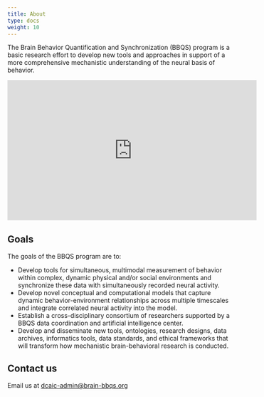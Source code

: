 ```yaml
---
title: About
type: docs
weight: 10
---
```


The Brain Behavior Quantification and Synchronization (BBQS) program is a basic research effort to develop new tools and approaches in support of a more comprehensive mechanistic understanding of the neural basis of behavior.

<p align="center"><iframe width="560" height="315" src="https://www.youtube.com/embed/UrvmYz41wsA" frameborder="0" allow="accelerometer; autoplay; clipboard-write; encrypted-media; gyroscope; picture-in-picture" allowfullscreen></iframe></p>

## Goals

The goals of the BBQS program are to:

- Develop tools for simultaneous, multimodal measurement of behavior within complex, dynamic physical and/or social environments and synchronize these data with simultaneously recorded neural activity.
- Develop novel conceptual and computational models that capture dynamic behavior-environment relationships across multiple timescales and  integrate correlated neural activity into the model.
- Establish a cross-disciplinary consortium of researchers supported by a BBQS data coordination and artificial intelligence center.
- Develop and disseminate new tools, ontologies, research designs, data archives, informatics tools, data standards, and ethical frameworks that will transform how mechanistic brain-behavioral research is conducted.

<!-- ## What we offer

ReproNim offers a variety of resources to educate and enable individual researchers, imaging centers, and students.  Our resources address both conceptual and practical fundamentals of reproducible neuroimaging, why it is important, and how to do it through principles, tools, and training.

## ReproNim/INCF Fellows
 
The [ReproNim/INCF Fellowship](/fellowship/) is a full year, project-based train-the-trainer program with access to networking and mentorship.  It supports Fellows' training program development endeavors, which are tailored to their respective target audiences, training objectives, and local environs.

[ReproNim/INCF Fellows](/fellowship/#2024-awardees) (33 graduates, and 12 current fellows) are an important extension of ReproNim, with international representation and educational reach to highly varied audiences encompassing all career stages and diverse resources. 

The program is open by competitive review to applicants at all career stages.

## Join the ReproNim community

- Sign up for our [mailing list](https://www.nitrc.org/mailman/listinfo/repronim-announcement).
 - Follow our [webinar series](https://www.youtube.com/channel/UCGX2sXmEgDuUGWHDSiT1NdQ/videos).
 - Read [The ReproNim Blog](https://reprodev.wordpress.com/category/article/).
 - [Become a Fellow](/fellowship/). -->

## Contact us

Email us at [dcaic-admin@brain-bbqs.org](mailto:dcaic-admin@brain-bbqs.org)
